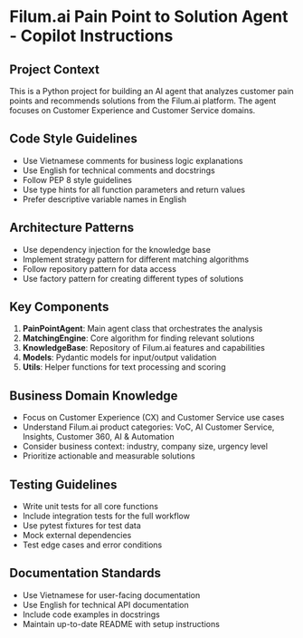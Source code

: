 <!-- Use this file to provide workspace-specific custom instructions to Copilot. For more details, visit https://code.visualstudio.com/docs/copilot/copilot-customization#_use-a-githubcopilotinstructionsmd-file -->

# Filum.ai Pain Point to Solution Agent - Copilot Instructions

## Project Context
This is a Python project for building an AI agent that analyzes customer pain points and recommends solutions from the Filum.ai platform. The agent focuses on Customer Experience and Customer Service domains.

## Code Style Guidelines
- Use Vietnamese comments for business logic explanations
- Use English for technical comments and docstrings
- Follow PEP 8 style guidelines
- Use type hints for all function parameters and return values
- Prefer descriptive variable names in English

## Architecture Patterns
- Use dependency injection for the knowledge base
- Implement strategy pattern for different matching algorithms
- Follow repository pattern for data access
- Use factory pattern for creating different types of solutions

## Key Components
1. **PainPointAgent**: Main agent class that orchestrates the analysis
2. **MatchingEngine**: Core algorithm for finding relevant solutions
3. **KnowledgeBase**: Repository of Filum.ai features and capabilities
4. **Models**: Pydantic models for input/output validation
5. **Utils**: Helper functions for text processing and scoring

## Business Domain Knowledge
- Focus on Customer Experience (CX) and Customer Service use cases
- Understand Filum.ai product categories: VoC, AI Customer Service, Insights, Customer 360, AI & Automation
- Consider business context: industry, company size, urgency level
- Prioritize actionable and measurable solutions

## Testing Guidelines
- Write unit tests for all core functions
- Include integration tests for the full workflow
- Use pytest fixtures for test data
- Mock external dependencies
- Test edge cases and error conditions

## Documentation Standards
- Use Vietnamese for user-facing documentation
- Use English for technical API documentation
- Include code examples in docstrings
- Maintain up-to-date README with setup instructions
